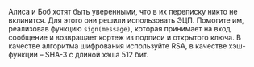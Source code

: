 Алиса и Боб хотят быть уверенными, что в их переписку никто не вклинится. Для этого они решили использовать ЭЦП. Помогите им, реализовав функцию `sign(message)`, которая принимает на вход сообщение и возвращает кортеж из подписи и открытого ключа. В качестве алгоритма шифрования используйте RSA, в качестве хэш-функции – SHA-3 с длиной хэша 512 бит.
